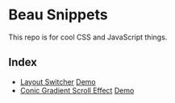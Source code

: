 # Beau Snippets
This repo is for cool CSS and JavaScript things.

## Index
* [Layout Switcher](https://github.com/BeauTheBeau/beau-snippets/tree/main/layout-switcher) [Demo](https://beauthebeau.github.io/beau-snippets/layout-switcher/ls-demo.html)
* [Conic Gradient Scroll Effect](https://github.com/BeauTheBeau/beau-snippets/tree/main/on-scroll/conic-gradient-1) [Demo](https://beauthebeau.github.io/beau-snippets/on-scroll/conic-gradient-1/main.html)
